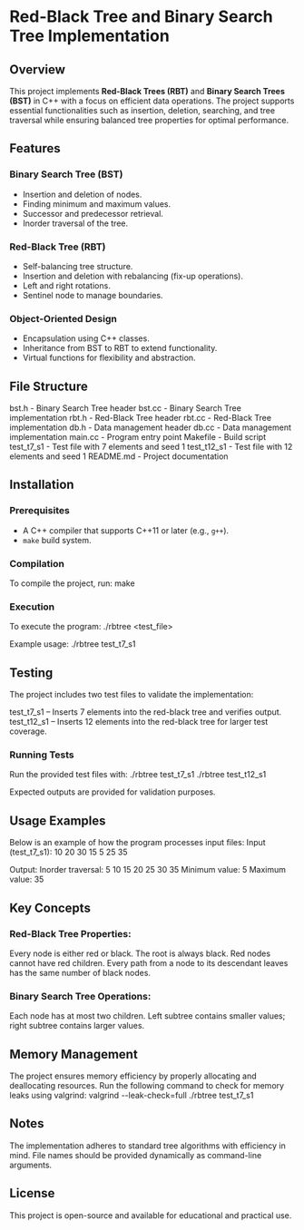 # Red-Black Tree and Binary Search Tree Implementation

## Overview

This project implements **Red-Black Trees (RBT)** and **Binary Search Trees (BST)** in C++ with a focus on efficient data operations. The project supports essential functionalities such as insertion, deletion, searching, and tree traversal while ensuring balanced tree properties for optimal performance.

## Features

### Binary Search Tree (BST)
- Insertion and deletion of nodes.
- Finding minimum and maximum values.
- Successor and predecessor retrieval.
- Inorder traversal of the tree.

### Red-Black Tree (RBT)
- Self-balancing tree structure.
- Insertion and deletion with rebalancing (fix-up operations).
- Left and right rotations.
- Sentinel node to manage boundaries.

### Object-Oriented Design
- Encapsulation using C++ classes.
- Inheritance from BST to RBT to extend functionality.
- Virtual functions for flexibility and abstraction.

## File Structure

bst.h - Binary Search Tree header
bst.cc - Binary Search Tree implementation
rbt.h - Red-Black Tree header
rbt.cc - Red-Black Tree implementation
db.h - Data management header
db.cc - Data management implementation
main.cc - Program entry point
Makefile - Build script
test_t7_s1 - Test file with 7 elements and seed 1
test_t12_s1 - Test file with 12 elements and seed 1
README.md - Project documentation


## Installation

### Prerequisites
- A C++ compiler that supports C++11 or later (e.g., `g++`).
- `make` build system.

### Compilation

To compile the project, run:
make

### Execution
To execute the program:
./rbtree <test_file>

Example usage:
./rbtree test_t7_s1

## Testing
The project includes two test files to validate the implementation:

test_t7_s1 – Inserts 7 elements into the red-black tree and verifies output.
test_t12_s1 – Inserts 12 elements into the red-black tree for larger test coverage.

### Running Tests
Run the provided test files with:
./rbtree test_t7_s1
./rbtree test_t12_s1

Expected outputs are provided for validation purposes.

## Usage Examples
Below is an example of how the program processes input files:
Input (test_t7_s1):
10 20 30 15 5 25 35

Output:
Inorder traversal: 5 10 15 20 25 30 35
Minimum value: 5
Maximum value: 35

## Key Concepts
### Red-Black Tree Properties:

Every node is either red or black.
The root is always black.
Red nodes cannot have red children.
Every path from a node to its descendant leaves has the same number of black nodes.

### Binary Search Tree Operations:

Each node has at most two children.
Left subtree contains smaller values; right subtree contains larger values.

## Memory Management 
The project ensures memory efficiency by properly allocating and deallocating resources.
Run the following command to check for memory leaks using valgrind:
valgrind --leak-check=full ./rbtree test_t7_s1

## Notes
The implementation adheres to standard tree algorithms with efficiency in mind.
File names should be provided dynamically as command-line arguments.

## License
This project is open-source and available for educational and practical use.
